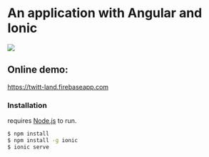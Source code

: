 # An application with Angular and Ionic

![](https://media.giphy.com/media/VJ5HDPq6jV40h5ye2R/giphy.gif)

## Online demo: 
https://twitt-land.firebaseapp.com


### Installation

requires [Node.js](https://nodejs.org/) to run.


```sh
$ npm install
$ npm install -g ionic
$ ionic serve
```